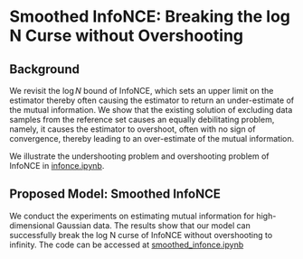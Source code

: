 # Smoothed InfoNCE: Breaking the log N Curse without Overshooting

## Background

We revisit the $\log N$ bound of InfoNCE, which sets an upper limit on the estimator thereby often causing the estimator to return an under-estimate of the mutual information. We show that the existing solution of excluding data samples from the reference set causes an equally debilitating problem, namely, it causes the estimator to overshoot, often with no sign of convergence, thereby leading to an over-estimate of the mutual information.

We illustrate the undershooting problem and overshooting problem of InfoNCE in [infonce.ipynb](https://github.com/wangxuuu/Smoothed-InfoNCE/blob/main/infonce.ipynb).

## Proposed Model: Smoothed InfoNCE

We conduct the experiments on estimating mutual information for high-dimensional Gaussian data. The results show that our model can successfully break the log N curse of InfoNCE without overshooting to infinity. The code can be accessed at [smoothed_infonce.ipynb](https://github.com/wangxuuu/Smoothed-InfoNCE/blob/main/smoothed_infonce.ipynb)